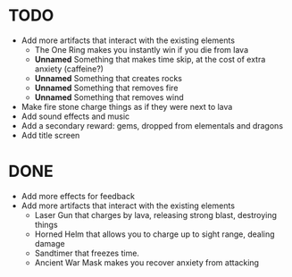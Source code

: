 
# TODO

- Add more artifacts that interact with the existing elements
    - The One Ring makes you instantly win if you die from lava
    - **Unnamed** Something that makes time skip, at the cost of extra anxiety (caffeine?)
    - **Unnamed** Something that creates rocks
    - **Unnamed** Something that removes fire
    - **Unnamed** Something that removes wind
- Make fire stone charge things as if they were next to lava
- Add sound effects and music
- Add a secondary reward: gems, dropped from elementals and dragons
- Add title screen

# DONE

- Add more effects for feedback
- Add more artifacts that interact with the existing elements
    - Laser Gun that charges by lava, releasing strong blast, destroying things
    - Horned Helm that allows you to charge up to sight range, dealing damage
    - Sandtimer that freezes time.
    - Ancient War Mask makes you recover anxiety from attacking
